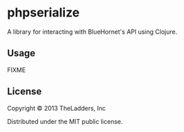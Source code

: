 # phpserialize

A library for interacting with BlueHornet's API using Clojure.

## Usage

FIXME

## License

Copyright © 2013 TheLadders, Inc

Distributed under the MIT public license.
